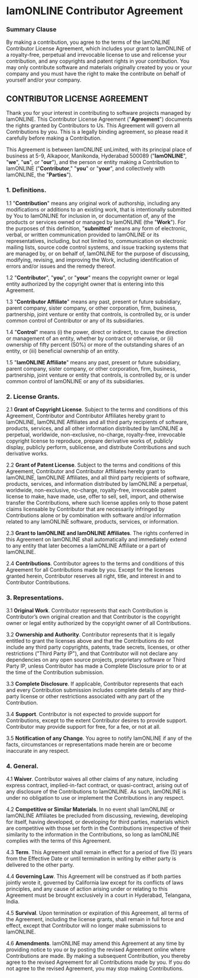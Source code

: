 <h1>IamONLINE Contributor Agreement</h1>
<h3>Summary Clause</h3>

<p>By making a contribution, you agree to the terms of the IamONLINE Contributor License Agreement, which includes your grant to IamONLINE of a royalty-free, perpetual and irrevocable license to use and relicense your contribution, and any copyrights and patent rights in your contribution.  You may only contribute software and materials originally created by you or your company and you must have the right to make the contribute on behalf of yourself and/or your company.</p>

<h2>CONTRIBUTOR LICENSE AGREEMENT</h2>

<p>Thank you for your interest in contributing to software projects managed by IamONLINE.  This Contributor License Agreement ("<strong>Agreement</strong>") documents the rights granted by Contributors to Us. This Agreement will govern all Contributions by you.  This is a legally binding agreement, so please read it carefully before making a Contribution.</p>

<p>This Agreement is between IamONLINE unLimited, with its principal place of business at 5-9, Alkapoor, Manikonda, Hyderabad 500089 ("<strong>IamONLINE</strong>", "<strong>we</strong>", "<strong>us</strong>", or "<strong>our</strong>"), and the person or entity making a Contribution to IamONLINE ("<strong>Contributor</strong>," "<strong>you</strong>" or "<strong>your</strong>", and collectively with IamONLINE, the "<strong>Parties</strong>").</p>

<h3>1. Definitions.</h3>

<p>1.1  "<strong>Contribution</strong>" means any original work of authorship, including any modifications or additions to an existing work, that is intentionally submitted by You to IamONLINE for inclusion in, or documentation of, any of the products or services owned or managed by IamONLINE (the "<strong>Work</strong>"). For the purposes of this definition, "<strong>submitted</strong>" means any form of electronic, verbal, or written communication provided to IamONLINE or its representatives, including, but not limited to, communication on electronic mailing lists, source code control systems, and issue tracking systems that are managed by, or on behalf of, IamONLINE for the purpose of discussing, modifying, revising, and improving the Work, including identification of errors and/or issues and the remedy thereof.</p>

<p>1.2  "<strong>Contributor</strong>", "<strong>you</strong>", or "<strong>your</strong>" means the copyright owner or legal entity authorized by the copyright owner that is entering into this Agreement. </p>

<p>1.3  "<strong>Contributor Affiliate</strong>" means any past, present or future subsidiary, parent company, sister company, or other corporation, firm, business, partnership, joint venture or entity that controls, is controlled by, or is under common control of Contributor or any of its subsidiaries. </p>

<p>1.4  "<strong>Control</strong>" means (i) the power, direct or indirect, to cause the direction or management of an entity, whether by contract or otherwise, or (ii) ownership of fifty percent (50%) or more of the outstanding shares of an entity, or (iii) beneficial ownership of an entity.</p>

<p>1.5  "<strong>IamONLINE Affiliate</strong>" means any past, present or future subsidiary, parent company, sister company, or other corporation, firm, business, partnership, joint venture or entity that controls, is controlled by, or is under common control of IamONLINE or any of its subsidiaries.</p>

<h3>2.  License Grants.</h3>

<p>2.1  <strong>Grant of Copyright License</strong>. Subject to the terms and conditions of this Agreement, Contributor and Contributor Affiliates hereby grant to IamONLINE, IamONLINE Affiliates and all third party recipients of software, products, services, and all other information distributed by IamONLINE a perpetual, worldwide, non-exclusive, no-charge, royalty-free, irrevocable copyright license to reproduce, prepare derivative works of, publicly display, publicly perform, sublicense, and distribute Contributions and such derivative works. </p>

<p>2.2  <strong>Grant of Patent License</strong>. Subject to the terms and conditions of this Agreement, Contributor and Contributor Affiliates hereby grant to IamONLINE, IamONLINE Affiliates, and all third party recipients of software, products, services, and information distributed by IamONLINE a perpetual, worldwide, non-exclusive, no-charge, royalty-free, irrevocable patent license to make, have made, use, offer to sell, sell, import, and otherwise transfer the Contributions, where such license applies only to those patent claims licensable by Contributor that are necessarily infringed by Contributions alone or by combination with software and/or information related to any IamONLINE software, products, services, or information.</p>

<p>2.3  <strong>Grant to IamONLINE and IamONLINE Affiliates</strong>.  The rights conferred in this Agreement on IamONLINE shall automatically and immediately extend to any entity that later becomes a IamONLINE Affiliate or a part of IamONLINE.</p>

<p>2.4  <strong>Contributions</strong>.  Contributor agrees to the terms and conditions of this Agreement for all Contributions made by you.  Except for the licenses granted herein, Contributor reserves all right, title, and interest in and to Contributor Contributions.</p>

<h3>3.  Representations.</h3>

<p>3.1  <strong>Original Work</strong>.  Contributor represents that each Contribution is Contributor’s own original creation and that Contributor is the copyright owner or legal entity authorized by the copyright owner of all Contributions.</p>

<p>3.2  <strong>Ownership and Authority</strong>.  Contributor represents that it is legally entitled to grant the licenses above and that the Contributions do not include any third party copyrights, patents, trade secrets, licenses, or other restrictions ("Third Party IP"), and that Contributor will not declare any dependencies on any open source projects, proprietary software or Third Party IP, unless Contributor has made a Complete Disclosure prior to or at the time of the Contribution submission.</p>

<p>3.3  <strong>Complete Disclosure</strong>.  If applicable, Contributor represents that each and every Contribution submission includes complete details of any third-party license or other restrictions associated with any part of the Contribution.</p>

<p>3.4  <strong>Support</strong>.  Contributor is not expected to provide support for Contributions, except to the extent Contributor desires to provide support.  Contributor may provide support for free, for a fee, or not at all.</p>

<p>3.5  <strong>Notification of any Change</strong>.  You agree to notify IamONLINE if any of the facts, circumstances or representations made herein are or become inaccurate in any respect.</p>

<h3>4. General.</h3>

<p>4.1  <strong>Waiver</strong>.  Contributor waives all other claims of any nature, including express contract, implied-in-fact contract, or quasi-contract, arising out of any disclosure of the Contributions to IamONLINE.  As such, IamONLINE is under no obligation to use or implement the Contributions in any respect.</p>

<p>4.2  <strong>Competitive or Similar Materials</strong>.  In no event shall IamONLINE or IamONLINE Affiliates be precluded from discussing, reviewing, developing for itself, having developed, or developing for third parties, materials which are competitive with those set forth in the Contributions irrespective of their similarity to the information in the Contributions, so long as IamONLINE complies with the terms of this Agreement.</p>

<p>4.3  <strong>Term</strong>. This Agreement shall remain in effect for a period of five (5) years from the Effective Date or until termination in writing by either party is delivered to the other party.</p>

<p>4.4  <strong>Governing Law</strong>. This Agreement will be construed as if both parties jointly wrote it, governed by California law except for its conflicts of laws principles, and any cause of action arising under or relating to this Agreement must be brought exclusively in a court in Hyderabad, Telangana, India.
</p>

<p>4.5  <strong>Survival</strong>.  Upon termination or expiration of this Agreement, all terms of the Agreement, including the license grants, shall remain in full force and effect, except that Contributor will no longer make submissions to IamONLINE.</p>

<p>4.6  <strong>Amendments</strong>.  IamONLINE may amend this Agreement at any time by providing notice to you or by posting the revised Agreement online where Contributions are made.  By making a subsequent Contribution, you thereby agree to the revised Agreement for all Contributions made by you.  If you do not agree to the revised Agreement, you may stop making Contributions. </p>
